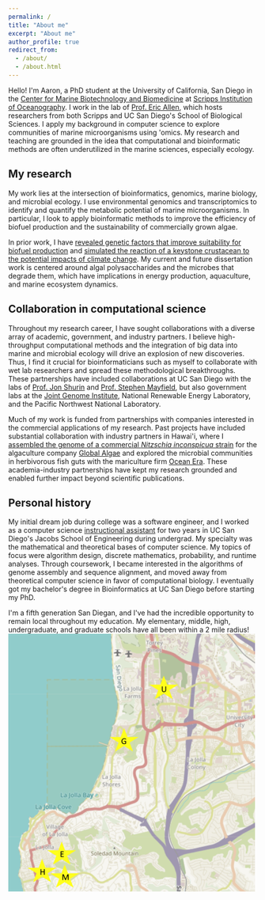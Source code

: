 ```yaml
---
permalink: /
title: "About me"
excerpt: "About me"
author_profile: true
redirect_from: 
  - /about/
  - /about.html
---
```


Hello! I'm Aaron, a PhD student at the University of California, San Diego in the [Center for Marine Biotechnology and Biomedicine](https://scripps.ucsd.edu/cmbb) at [Scripps Institution of Oceanography](https://scripps.ucsd.edu/). I work in the lab of [Prof. Eric Allen](https://eallen.scrippsprofiles.ucsd.edu/), which hosts researchers from both Scripps and UC San Diego's School of Biological Sciences. I apply my background in computer science to explore communities of marine microorganisms using 'omics. My research and teaching are grounded in the idea that computational and bioinformatic methods are often underutilized in the marine sciences, especially ecology. 

My research
------
My work lies at the intersection of bioinformatics, genomics, marine biology, and microbial ecology. 
I use environmental genomics and transcriptomics to identify and quantify the metabolic potential of marine microorganisms. In particular,
I look to apply bioinformatic methods to improve the efficiency of biofuel production and the sustainability of commercially grown algae.  
 
In prior work, I have [revealed genetic factors that improve suitability for biofuel production](/publications/AlgaeGenome2021) and
[simulated the reaction of a keystone crustacean to the potential impacts of climate change](/publications/DaphniaPulicaria2022). 
My current and future dissertation work is centered around algal polysaccharides and the microbes that degrade them, which have implications in
energy production, aquaculture, and marine ecosystem dynamics.  

Collaboration in computational science
----
Throughout my research career, I have sought collaborations with a diverse array of academic, government, and industry partners. I believe high-throughput computational methods and the integration of big data into marine and microbial ecology will drive an explosion of new discoveries. Thus, I find it crucial for bioinformaticians such as myself to collaborate with wet lab researchers and spread these methodological breakthroughs. These partnerships have included collaborations at UC San Diego with the labs of [Prof. Jon Shurin](https://shurinlab.biosci.ucsd.edu/) and [Prof. Stephen Mayfield](https://algae.ucsd.edu/mayfield/index.html), but also government labs at the [Joint Genome Institute](https://phycocosm.jgi.doe.gov/Nithil2/Nithil2.home.html), National Renewable Energy Laboratory, and the Pacific Northwest National Laboratory.


Much of my work is funded from partnerships with companies interested in the commercial applications of my research. Past projects have included substantial collaboration with industry partners in Hawai'i, where I [assembled the genome of a commercial <i>Nitzschia inconspicua</i> strain](/publications/AlgaeGenome2021) for the algaculture company [Global Algae](https://www.globalgae.com/) and explored the microbial communities in herbivorous fish guts with the mariculture firm [Ocean Era](http://ocean-era.com/). These academia-industry partnerships have kept my research grounded and enabled further impact beyond scientific publications.

Personal history
------
My initial dream job during college was a software engineer, and I worked as a computer science [instructional assistant](/teaching/) for two years in UC San Diego's Jacobs School of Engineering during undergrad. My specialty was the mathematical and theoretical bases of computer science. My topics of focus were algorithm design, discrete mathematics, probability, and runtime analyses. Through coursework, I became interested in the algorithms of genome assembly and sequence alignment, and moved away from theoretical computer science in favor of computational biology. I eventually got my bachelor's degree in Bioinformatics at UC San Diego before starting my PhD.

I'm a fifth generation San Diegan, and I've had the incredible opportunity to remain local throughout my education. My elementary, middle, high, undergraduate, and graduate schools have all been within a 2 mile radius!
![](images/map_schools.PNG)
